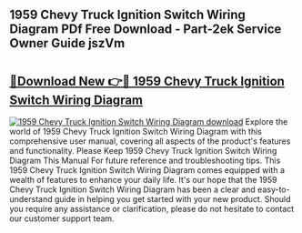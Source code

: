 ## 1959 Chevy Truck Ignition Switch Wiring Diagram PDf Free Download - Part-2ek Service Owner Guide jszVm

# <h2><a href="http://dfkl71.blite.top/?on=1959+Chevy+Truck+Ignition+Switch+Wiring+Diagram">🔗Download New 👉🔴 1959 Chevy Truck Ignition Switch Wiring Diagram</a></h2>

[![1959 Chevy Truck Ignition Switch Wiring Diagram download](https://i.imgur.com/lujVjoI.png)](http://dfkl71.blite.top/?on=1959+Chevy+Truck+Ignition+Switch+Wiring+Diagram)
Explore the world of 1959 Chevy Truck Ignition Switch Wiring Diagram with this comprehensive user manual, covering all aspects of the product's features and functionality. Please Keep 1959 Chevy Truck Ignition Switch Wiring Diagram This Manual For future reference and troubleshooting tips. This 1959 Chevy Truck Ignition Switch Wiring Diagram comes equipped with a wealth of features to enhance your daily life. It's our hope that the 1959 Chevy Truck Ignition Switch Wiring Diagram has been a clear and easy-to-understand guide in helping you get started with your new product. Should you require any assistance or clarification, please do not hesitate to contact our customer support team.
